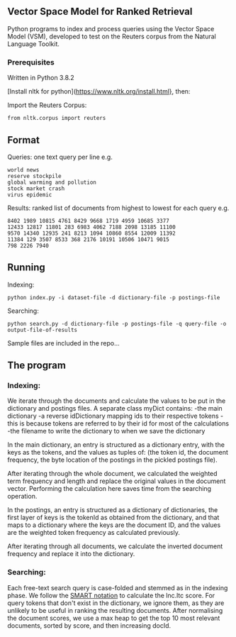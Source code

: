 ## Vector Space Model for Ranked Retrieval

Python programs to index and process queries using the Vector Space Model (VSM), developed to test on the Reuters corpus from the Natural Language Toolkit.


### Prerequisites

Written in Python 3.8.2

[Install nltk for python](https://www.nltk.org/install.html}, then:

Import the Reuters Corpus:
```
from nltk.corpus import reuters
```



## Format

Queries: one text query per line e.g. 

```
world news
reserve stockpile
global warming and pollution
stock market crash
virus epidemic
```

Results: ranked list of documents from highest to lowest for each query e.g.
```
8402 1989 10815 4761 8429 9668 1719 4959 10685 3377
12433 12817 11801 283 6983 4062 7188 2098 13185 11100
9570 14340 12935 241 8213 1094 10860 8554 12009 11392
11384 129 3507 8533 368 2176 10191 10506 10471 9015
798 2226 7940
```

## Running

Indexing: 
```
python index.py -i dataset-file -d dictionary-file -p postings-file
```

Searching: 
```
python search.py -d dictionary-file -p postings-file -q query-file -o output-file-of-results
```

Sample files are included in the repo...


## The program

### Indexing:

We iterate through the documents and calculate the values to be put in the dictionary and postings files.
A separate class myDict contains:
-the main dictionary
-a reverse idDictionary mapping ids to their respective tokens
    -this is because tokens are referred to by their id for most of the calculations
-the filename to write the dictionary to when we save the dictionary

In the main dictionary, an entry is structured as a dictionary entry, with the keys as the tokens,
and the values as tuples of: (the token id, the document frequency, the byte location of
the postings in the pickled postings file).

After iterating through the whole document, we calculated the weighted term frequency and length and replace 
the original values in the document vector. Performing the calculation here saves time from the searching operation.

In the postings, an entry is structured as a dictionary of dictionaries, the first layer of keys is the tokenId 
as obtained from the dictionary, and that maps to a dictionary where the keys are the document ID, and the values are
the weighted token frequency as calculated previously.

After iterating through all documents, we calculate the inverted document frequency and replace it into the dictionary.

### Searching:

Each free-text search query is case-folded and stemmed as in the indexing phase. We follow the [SMART notation](https://nlp.stanford.edu/IR-book/html/htmledition/document-and-query-weighting-schemes-1.html) to calculate the lnc.ltc score. For query tokens that don't exist in the dictionary, we ignore them, as they are unlikely to 
be useful in ranking the resulting documents. After normalising the document scores, we use a max heap to get the top 10 most relevant
documents, sorted by score, and then increasing docId.